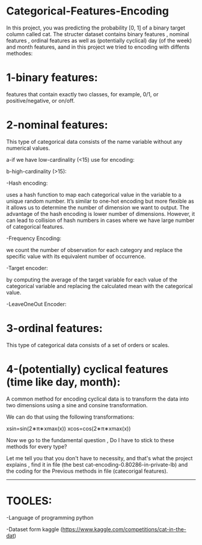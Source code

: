 # Categorical-Features-Encoding

   In this project, you was predicting the probability [0, 1] of a binary target column called cat.
   The structer dataset  contains binary features , nominal features , ordinal features  as well as (potentially cyclical) day (of the week) and month features, aand     in this project we tried to encoding with diffents methodes:

# 1-binary features:

   features that contain exactly two classes, for example, 0/1, or positive/negative, or on/off.

# 2-nominal features:

   This type of categorical data consists of the name variable without any numerical values.
 
   a-if we have low-cardinality (<15) use for encoding:
   

   b-high-cardinality (>15):

   -Hash encoding:
 
   uses a hash function to map each categorical value in the variable to a unique random number. It’s similar to one-hot encoding but more flexible as it allows us to   determine the number of dimension we want to output. The advantage of the hash encoding is lower number of dimensions. However, it can lead to collision of hash numbers in cases where we have large number of categorical features.

   -Frequency Encoding:
    
   we count the number of observation for each category and replace the specific value with its equivalent number of occurrence.

   -Target encoder:

   by computing the average of the target variable for each value of the categorical variable and replacing the calculated mean with the categorical value.

   -LeaveOneOut Encoder:

# 3-ordinal features:

   This type of categorical data consists of a set of orders or scales.



# 4-(potentially) cyclical features (time like day, month):

   A common method for encoding cyclical data is to transform the data into two dimensions using a sine and consine transformation.

   We can do that using the following transformations:

   xsin=sin(2∗π∗xmax(x)) 
   xcos=cos(2∗π∗xmax(x))

Now we go to the fundamental question , Do I have to stick to these methods for every type?

   Let me tell you that you don't have to necessity, and that's what the project explains , find it in file (the best cat-encoding-0.80286-in-private-lb) and the   coding for the Previous methods in file (catecorigal features).

-----------------------------------------------------------------------------------------------------------------------------------------------------------------------

# TOOLES:
 
   -Language of programming python
 
   -Dataset form  kaggle (https://www.kaggle.com/competitions/cat-in-the-dat)
 
 
 
